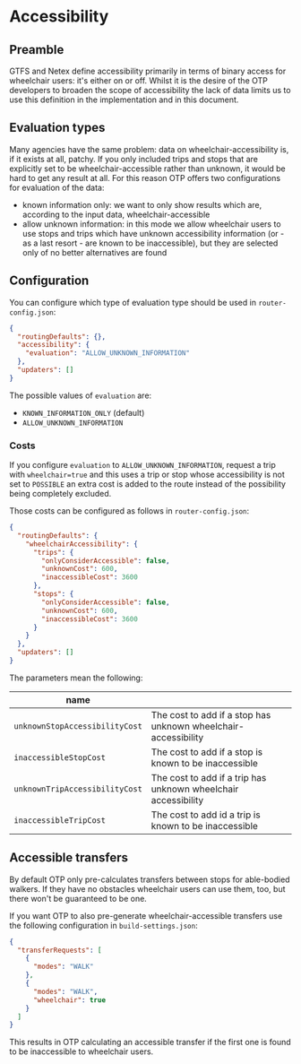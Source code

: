 # Accessibility

## Preamble

GTFS and Netex define accessibility primarily in terms of binary access for wheelchair users: it's
either on or off. Whilst it is the desire of the OTP developers to broaden the scope of
accessibility the lack of data limits us to use this definition in the implementation and in this
document.

## Evaluation types

Many agencies have the same problem: data on wheelchair-accessibility is, if it exists at all,
patchy. If you only included trips and stops that are explicitly set to be wheelchair-accessible
rather than unknown, it would be hard to get any result at all. For this reason OTP offers two
configurations for evaluation of the data:

- known information only: we want to only show results which are, according to the input data,
  wheelchair-accessible
- allow unknown information: in this mode we allow wheelchair users to use stops and trips which
  have unknown accessibility information (or - as a last resort - are known to be inaccessible), but
  they are selected only of no better alternatives are found

## Configuration

You can configure which type of evaluation type should be used in `router-config.json`:

```json
{
  "routingDefaults": {},
  "accessibility": {
    "evaluation": "ALLOW_UNKNOWN_INFORMATION"
  },
  "updaters": []
}

```

The possible values of `evaluation` are:

- `KNOWN_INFORMATION_ONLY` (default)
- `ALLOW_UNKNOWN_INFORMATION`

### Costs

If you configure `evaluation` to `ALLOW_UNKNOWN_INFORMATION`, request a trip with `wheelchair=true`
and this uses a trip or stop whose accessibility is not set to `POSSIBLE` an extra cost is added to
the route instead of the possibility being completely excluded.

Those costs can be configured as follows in `router-config.json`:

```json
{
  "routingDefaults": {
    "wheelchairAccessibility": {
      "trips": {
        "onlyConsiderAccessible": false,
        "unknownCost": 600,
        "inaccessibleCost": 3600
      },
      "stops": {
        "onlyConsiderAccessible": false,
        "unknownCost": 600,
        "inaccessibleCost": 3600
      }
    }
  },
  "updaters": []
}
```

The parameters mean the following:

| name                           |                                                                |
|--------------------------------|----------------------------------------------------------------|
| `unknownStopAccessibilityCost` | The cost to add if a stop has unknown wheelchair-accessibility |
| `inaccessibleStopCost`         | The cost to add if a stop is known to be inaccessible          |
| `unknownTripAccessibilityCost` | The cost to add if a trip has unknown wheelchair accessibility |
| `inaccessibleTripCost`         | The cost to add id a trip is known to be inaccessible          |

## Accessible transfers

By default OTP only pre-calculates transfers between stops for able-bodied walkers. If they have no
obstacles wheelchair users can use them, too, but there won't be guaranteed to be one.

If you want OTP to also pre-generate wheelchair-accessible transfers use the following configuration
in `build-settings.json`:

```json
{
  "transferRequests": [
    {
      "modes": "WALK"
    },
    {
      "modes": "WALK",
      "wheelchair": true
    }
  ]
}
```

This results in OTP calculating an accessible transfer if the first one is found to be inaccessible
to wheelchair users.